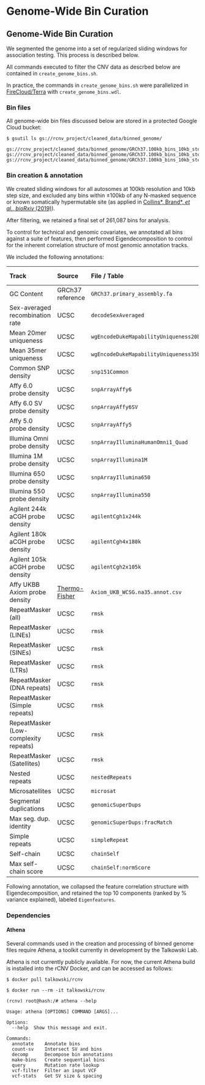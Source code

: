 # Genome-Wide Bin Curation  

## Genome-Wide Bin Curation  

We segmented the genome into a set of regularized sliding windows for association testing. This process is described below.  

All commands executed to filter the CNV data as descrbed below are contained in `create_genome_bins.sh`.  

In practice, the commands in `create_genome_bins.sh` were parallelized in [FireCloud/Terra](https://portal.firecloud.org) with `create_genome_bins.wdl`.  

### Bin files  

All genome-wide bin files discussed below are stored in a protected Google Cloud bucket:  
```
$ gsutil ls gs://rcnv_project/cleaned_data/binned_genome/

gs://rcnv_project/cleaned_data/binned_genome/GRCh37.100kb_bins_10kb_steps.raw.bed.gz
gs://rcnv_project/cleaned_data/binned_genome/GRCh37.100kb_bins_10kb_steps.annotated.bed.gz
gs://rcnv_project/cleaned_data/binned_genome/GRCh37.100kb_bins_10kb_steps.annotated.eigen.bed.gz
```

### Bin creation & annotation

We created sliding windows for all autosomes at 100kb resolution and 10kb step size, and excluded any bins within ±100kb of any N-masked sequence or known somatically hypermutable site (as applied in [Collins\*, Brand\*, _et al._, _bioRxiv_ (2019)](https://www.biorxiv.org/content/biorxiv/early/2019/03/14/578674)).  

After filtering, we retained a final set of 261,087 bins for analysis.  

To control for technical and genomic covariates, we annotated all bins against a suite of features, then performed Eigendecomposition to control for the inherent correlation structure of most genomic annotation tracks.  

We included the following annotations:  

| Track | Source | File / Table | Athena function(s) | Transformation |  
| :--- | :---- | :--- | :--- | :--- |  
| GC Content | GRCh37 reference | `GRCh37.primary_assembly.fa` | `fasta` | None |  
| Sex-averaged recombination rate | UCSC | `decodeSexAveraged` | `map-mean`, `map-max` | `sqrt(x)` |  
| Mean 20mer uniqueness | UCSC | `wgEncodeDukeMapabilityUniqueness20bp` | `map-mean` | None |  
| Mean 35mer uniqueness | UCSC | `wgEncodeDukeMapabilityUniqueness35bp` | `map-mean` | None |  
| Common SNP density | UCSC | `snp151Common` | `count-unique` | None |  
| Affy 6.0 probe density | UCSC | `snpArrayAffy6` | `count-unique` | `log(x+0.01max(x))` |  
| Affy 6.0 SV probe density | UCSC | `snpArrayAffy6SV` | `count-unique` | None |  
| Affy 5.0 probe density | UCSC | `snpArrayAffy5` | `count-unique` | `log(x+0.01max(x))` |  
| Illumina Omni probe density | UCSC | `snpArrayIlluminaHumanOmni1_Quad` | `count-unique` | `log(x+0.01max(x))` |  
| Illumina 1M probe density | UCSC | `snpArrayIllumina1M` | `count-unique` | `log(x+0.01max(x))` |  
| Illumina 650 probe density | UCSC | `snpArrayIllumina650` | `count-unique` | `log(x+0.01max(x))` |  
| Illumina 550 probe density | UCSC | `snpArrayIllumina550` | `count-unique` | `log(x+0.01max(x))` |  
| Agilent 244k aCGH probe density | UCSC | `agilentCgh1x244k` | `count` | None |  
| Agilent 180k aCGH probe density | UCSC | `agilentCgh4x180k` | `count` | None |  
| Agilent 105k aCGH probe density | UCSC | `agilentCgh2x105k` | `count` | None |  
| Affy UKBB Axiom probe density | [Thermo-Fisher](https://www.thermofisher.com/order/catalog/product/902502) | `Axiom_UKB_WCSG.na35.annot.csv` | `count` | `log(x+0.01max(x))` |  
| RepeatMasker (all) | UCSC | `rmsk` | `coverage` | None |  
| RepeatMasker (LINEs) | UCSC | `rmsk` | `coverage` | `log(x+0.01max(x))` |  
| RepeatMasker (SINEs) | UCSC | `rmsk` | `coverage` | `log(x+0.01max(x))` |  
| RepeatMasker (LTRs) | UCSC | `rmsk` | `coverage` | `log(x+0.01max(x))` |  
| RepeatMasker (DNA repeats) | UCSC | `rmsk` | `coverage` | `log(x+0.01max(x))` |  
| RepeatMasker (Simple repeats) | UCSC | `rmsk` | `coverage` | `log(x+0.01max(x))` |  
| RepeatMasker (Low-complexity repeats) | UCSC | `rmsk` | `coverage` | `log(x+0.01max(x))` |  
| RepeatMasker (Satellites) | UCSC | `rmsk` | `coverage` | None |  
| Nested repeats | UCSC | `nestedRepeats` | `coverage` | None |  
| Microsatellites | UCSC | `microsat` | `coverage` | None |  
| Segmental duplications | UCSC | `genomicSuperDups` | `coverage` | `log(x+0.01max(x))` |  
| Max seg. dup. identity | UCSC | `genomicSuperDups:fracMatch` | `map-max` | `log(x+0.01max(x))` |  
| Simple repeats | UCSC | `simpleRepeat` | `coverage` | `log(x+0.01max(x))` |  
| Self-chain | UCSC | `chainSelf` | `coverage` | `log(x+0.01max(x))` |  
| Max self-chain score | UCSC | `chainSelf:normScore` | `coverage` | None |  


Following annotation, we collapsed the feature correlation structure with Eigendecomposition, and retained the top 10 components (ranked by % variance explained), labeled `Eigenfeatures`.  

### Dependencies  

#### Athena  
Several commands used in the creation and processing of binned genome files require Athena, a toolkit currently in development by the Talkowski Lab.  

Athena is not currently publicly available. For now, the current Athena build is installed into the rCNV Docker, and can be accessed as follows:  
```
$ docker pull talkowski/rcnv

$ docker run --rm -it talkowski/rcnv

(rcnv) root@hash:/# athena --help

Usage: athena [OPTIONS] COMMAND [ARGS]...

Options:
  --help  Show this message and exit.

Commands:
  annotate    Annotate bins
  count-sv    Intersect SV and bins
  decomp      Decompose bin annotations
  make-bins   Create sequential bins
  query       Mutation rate lookup
  vcf-filter  Filter an input VCF
  vcf-stats   Get SV size & spacing 
```
